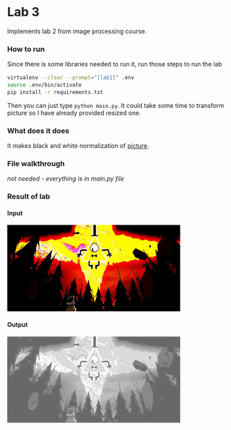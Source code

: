# Lab 3

Implements lab 2 from image processing course. 

### How to run
Since there is some libraries needed to run it, run those steps to run the lab
```bash
virtualenv --clear --prompt="[lab1]" .env
source .env/bin/activate
pip install -r requirements.txt
``` 
Then you can just type `python main.py`. It could take some time to transform picture so I have already provided resized one.

### What does it does

It makes black and white normalization of [picture](pic1.jpg).

### File walkthrough

*not needed - everything is in main.py file*

### Result of lab

#### Input

![alt tag](pic1.jpg)

#### Output

![alt tag](pic1_norm.png)

